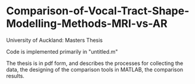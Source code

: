 # Comparison-of-Vocal-Tract-Shape-Modelling-Methods-MRI-vs-AR

University of Auckland: Masters Thesis

Code is implemented primarily in "untitled.m"

The thesis is in pdf form, and describes the processes for collecting the data, the designing of the comparison tools in MATLAB, the comparison results.
